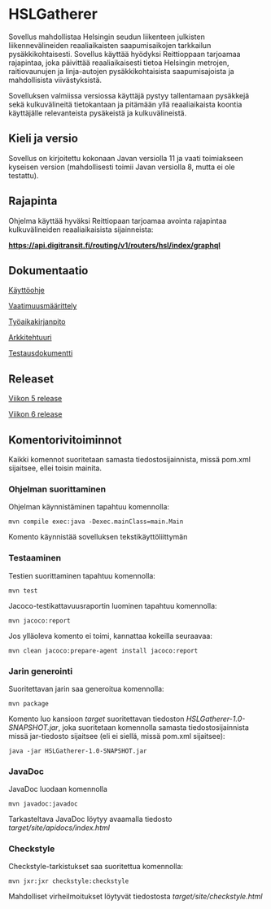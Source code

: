 # HSLGatherer


Sovellus mahdollistaa Helsingin seudun liikenteen julkisten liikennevälineiden reaaliaikaisten saapumisaikojen tarkkailun pysäkkikohtaisesti. Sovellus käyttää hyödyksi Reittioppaan tarjoamaa rajapintaa, joka päivittää reaaliaikaisesti tietoa Helsingin metrojen, raitiovaunujen ja linja-autojen pysäkkikohtaisista saapumisajoista ja mahdollisista viivästyksistä. 

Sovelluksen valmiissa versiossa käyttäjä pystyy tallentamaan pysäkkejä sekä kulkuvälineitä tietokantaan ja pitämään yllä reaaliaikaista koontia käyttäjälle relevanteista pysäkeistä ja kulkuvälineistä.

## Kieli ja versio

Sovellus on kirjoitettu kokonaan Javan versiolla 11 ja vaati toimiakseen kyseisen version (mahdollisesti toimii Javan versiolla 8, mutta ei ole testattu). 

## Rajapinta

Ohjelma käyttää hyväksi Reittiopaan tarjoamaa avointa rajapintaa kulkuvälineiden reaaliaikaisista sijainneista: 

**https://api.digitransit.fi/routing/v1/routers/hsl/index/graphql**

## Dokumentaatio

[Käyttöohje](https://github.com/Faktatykki/ot-harjoitustyo/blob/master/projekti/HSLGatherer/dokumentaatio/kayttoohje.md)

[Vaatimuusmäärittely](https://github.com/Faktatykki/ot-harjoitustyo/blob/master/projekti/HSLGatherer/dokumentaatio/vaatimusmaarittely.md)  

[Työaikakirjanpito](https://github.com/Faktatykki/ot-harjoitustyo/blob/master/projekti/HSLGatherer/dokumentaatio/tuntikirjanpito.md)

[Arkkitehtuuri](https://github.com/Faktatykki/ot-harjoitustyo/blob/master/projekti/HSLGatherer/dokumentaatio/arkkitehtuuri.md)

[Testausdokumentti](https://github.com/Faktatykki/ot-harjoitustyo/blob/master/projekti/HSLGatherer/dokumentaatio/testausdokumentti.md)

## Releaset

[Viikon 5 release](https://github.com/Faktatykki/ot-harjoitustyo/releases/tag/viikko5)

[Viikon 6 release](https://github.com/Faktatykki/ot-harjoitustyo/releases/tag/viikko6)

## Komentorivitoiminnot 

Kaikki komennot suoritetaan samasta tiedostosijainnista, missä pom.xml sijaitsee, ellei toisin mainita.

### Ohjelman suorittaminen

Ohjelman käynnistäminen tapahtuu komennolla:

```
mvn compile exec:java -Dexec.mainClass=main.Main
```
Komento käynnistää sovelluksen tekstikäyttöliittymän
 

### Testaaminen

Testien suorittaminen tapahtuu komennolla: 

```
mvn test
```
  
Jacoco-testikattavuusraportin luominen tapahtuu komennolla:

```
mvn jacoco:report
```
Jos ylläoleva komento ei toimi, kannattaa kokeilla seuraavaa: 

```
mvn clean jacoco:prepare-agent install jacoco:report
```
### Jarin generointi

Suoritettavan jarin saa generoitua komennolla: 

```
mvn package
```
Komento luo kansioon *target* suoritettavan tiedoston *HSLGatherer-1.0-SNAPSHOT.jar*, joka suoritetaan komennolla samasta tiedostosijainnista missä jar-tiedosto sijaitsee (eli ei siellä, missä pom.xml sijaitsee): 

```
java -jar HSLGatherer-1.0-SNAPSHOT.jar
````
### JavaDoc

JavaDoc luodaan komennolla
```
mvn javadoc:javadoc
```
Tarkasteltava JavaDoc löytyy avaamalla tiedosto
*target/site/apidocs/index.html*

### Checkstyle 

Checkstyle-tarkistukset saa suoritettua komennolla: 

```
mvn jxr:jxr checkstyle:checkstyle
```

Mahdolliset virheilmoitukset löytyvät tiedostosta *target/site/checkstyle.html*
